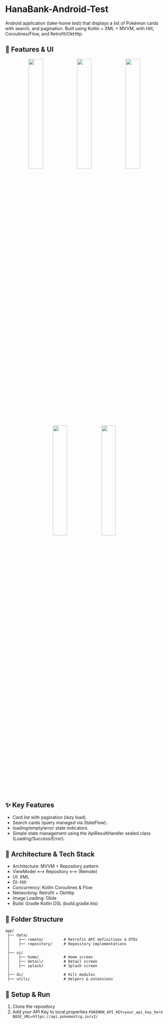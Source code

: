 # HanaBank-Android-Test
Android application (take-home test) that displays a list of Pokémon cards with search, and pagination. Built using Kotlin + XML + MVVM, with Hilt, Coroutines/Flow, and Retrofit/OkHttp.

## 📱 Features & UI
<p align="center">
  <img src="https://github.com/user-attachments/assets/210cb0fd-4ac0-40eb-b306-060232fd1ec0" width="30%" />
  <img src="https://github.com/user-attachments/assets/2e3e6eee-8738-4619-9bbf-4855350227e7" width="30%" />
  <img src="https://github.com/user-attachments/assets/51c98c79-f61a-4584-b3ef-2d6375810ba4" width="30%" />
  <img src="https://github.com/user-attachments/assets/33d42f27-9712-4640-8dc9-525abceba526" width="30%" />
  <img src="https://github.com/user-attachments/assets/8ee96f92-ef01-4fb9-b6d2-f3a70213c93b" width="30%" />
</p>

## ✨ Key Features
- Card list with pagination (lazy load).
- Search cards (query managed via StateFlow).
- loading/empty/error state indicators.
- Simple state management using the ApiResultHandler sealed class (Loading/Success/Error).

## 🧱 Architecture & Tech Stack
- Architecture: MVVM + Repository pattern
- ViewModel ⟷ Repository ⟷ (Remote)
- UI: XML
- DI: Hilt
- Concurrency: Kotlin Coroutines & Flow
- Networking: Retrofit + OkHttp
- Image Loading: Glide
- Build: Gradle Kotlin DSL (build.gradle.kts)

## 📂 Folder Structure
```
app/
 ├── data/
 │    ├── remote/         # Retrofit API definitions & DTOs
 │    ├── repository/     # Repository implementations
 │
 ├── ui/
 │    ├── home/           # Home screen
 │    ├── detail/         # Detail screen
 │    ├── splash/         # Splash screen
 │
 ├── di/                  # Hilt modules
 ├── utils/               # Helpers & extensions
```
 ## 🚀 Setup & Run
 1.	Clone the repository
 2.	Add your API Key to local.properties
``POKEMON_API_KEY=your_api_key_here
BASE_URL=https://api.pokemontcg.io/v2/``
